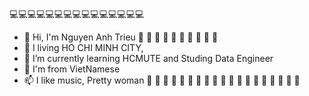 💻💻💻💻💻💻💻💻💻💻💻💻💻💻💻
- 👋 Hi, I'm Nguyen Anh Trieu 💮 💮 💮 💮 💮 💮 💮 💮 💮 💮
- 👀 I living HO CHI MINH CITY, 
- 🌱 I’m currently learning HCMUTE and Studing Data Engineer
- 💞️ I'm from VietNamese
- 📫 I like music, Pretty woman 
💮 💮 💮 💮 💮 💮 💮 💮 💮 💮 💮 💮 💮 💮 💮 💮 💮 💮 💮
<!---
TrieanNguyen/TrieanNguyen is a ✨ special ✨ repository because its `README.md` (this file) appears on your GitHub profile.
You can click the Preview link to take a look at your changes.
--->
